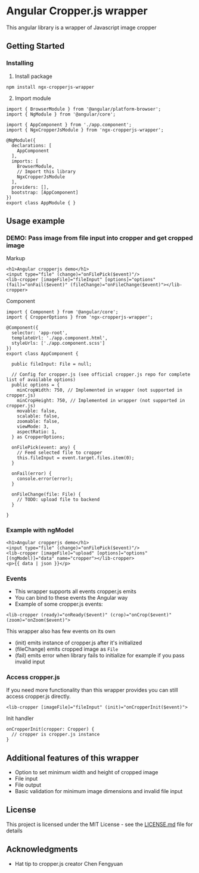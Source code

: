 # Angular Cropper.js wrapper

This angular library is a wrapper of Javascript image cropper

## Getting Started

### Installing

1. Install package
```
npm install ngx-cropperjs-wrapper
```
2. Import module
```
import { BrowserModule } from '@angular/platform-browser';
import { NgModule } from '@angular/core';

import { AppComponent } from './app.component';
import { NgxCropperJsModule } from 'ngx-cropperjs-wrapper';

@NgModule({
  declarations: [
    AppComponent
  ],
  imports: [
    BrowserModule,
    // Import this library
    NgxCropperJsModule
  ],
  providers: [],
  bootstrap: [AppComponent]
})
export class AppModule { }
```
## Usage example

### DEMO: Pass image from file input into cropper and get cropped image
Markup
```
<h1>Angular cropperjs demo</h1>
<input type="file" (change)="onFilePick($event)"/>
<lib-cropper [imageFile]="fileInput" [options]="options" (fail)="onFail($event)" (fileChange)="onFileChange($event)"></lib-cropper>
```
Component
```
import { Component } from '@angular/core';
import { CropperOptions } from 'ngx-cropperjs-wrapper';

@Component({
  selector: 'app-root',
  templateUrl: './app.component.html',
  styleUrls: ['./app.component.scss']
})
export class AppComponent {

  public fileInput: File = null;

  // Config for cropper.js (see official cropper.js repo for complete list of available options)
  public options = {
    minCropWidth: 750, // Implemented in wrapper (not supported in cropper.js)
    minCropHeight: 750, // Implemented in wrapper (not supported in cropper.js)
    movable: false,
    scalable: false,
    zoomable: false,
    viewMode: 3,
    aspectRatio: 1,
  } as CropperOptions;

  onFilePick(event: any) {
    // Feed selected file to cropper
    this.fileInput = event.target.files.item(0);
  }

  onFail(error) {
    console.error(error);
  }

  onFileChange(file: File) {
    // TODO: upload file to backend
  }

}
```
### Example with ngModel
```
<h1>Angular cropperjs demo</h1>
<input type="file" (change)="onFilePick($event)"/>
<lib-cropper [imageFile]="upload" [options]="options" [(ngModel)]="data" name="cropper"></lib-cropper>
<p>{{ data | json }}</p>
```
### Events
* This wrapper supports all events cropper.js emits
* You can bind to these events the Angular way
* Example of some cropper.js events:
```
<lib-cropper (ready)="onReady($event)" (crop)="onCrop($event)" (zoom)="onZoom($event)">
```
This wrapper also has few events on its own
* (init) emits instance of cropper.js after it's initialized
* (fileChange) emits cropped image as `File`
* (fail) emits error when library fails to initialize for example if you pass invalid input
### Access cropper.js
If you need more functionality than this wrapper provides you can still access cropper.js directly.
```
<lib-cropper [imageFile]="fileInput" (init)="onCropperInit($event)">
```
Init handler
```
onCropperInit(cropper: Cropper) {
  // cropper is cropper.js instance
}
```

## Additional features of this wrapper
* Option to set minimum width and height of cropped image
* File input
* File output
* Basic validation for minimum image dimensions and invalid file input

## License

This project is licensed under the MIT License - see the [LICENSE.md](LICENSE.md) file for details

## Acknowledgments

* Hat tip to cropper.js creator Chen Fengyuan
